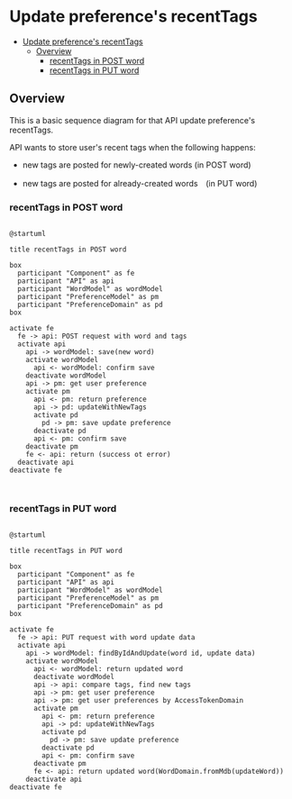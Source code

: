 # Update preference's recentTags

<!-- TOC -->

- [Update preference's recentTags](#update-preferences-recenttags)
  - [Overview](#overview)
    - [recentTags in POST word](#recenttags-in-post-word)
    - [recentTags in PUT word](#recenttags-in-put-word)

<!-- /TOC -->

## Overview
This is a basic sequence diagram for that API update preference's recentTags.

API wants to store user's recent tags when the following happens:

 - new tags are posted for newly-created words (in POST word)

 - new tags are posted for already-created words　(in PUT word)


### recentTags in POST word

```plantuml

@startuml

title recentTags in POST word

box
  participant "Component" as fe
  participant "API" as api
  participant "WordModel" as wordModel
  participant "PreferenceModel" as pm
  participant "PreferenceDomain" as pd
box

activate fe
  fe -> api: POST request with word and tags
  activate api
    api -> wordModel: save(new word)
    activate wordModel
      api <- wordModel: confirm save
    deactivate wordModel
    api -> pm: get user preference
    activate pm
      api <- pm: return preference
      api -> pd: updateWithNewTags
      activate pd
        pd -> pm: save update preference
      deactivate pd
      api <- pm: confirm save
    deactivate pm
    fe <- api: return (success ot error)
  deactivate api
deactivate fe
 


```
### recentTags in PUT word

```plantuml

@startuml

title recentTags in PUT word

box
  participant "Component" as fe
  participant "API" as api
  participant "WordModel" as wordModel
  participant "PreferenceModel" as pm
  participant "PreferenceDomain" as pd
box

activate fe
  fe -> api: PUT request with word update data
  activate api
    api -> wordModel: findByIdAndUpdate(word id, update data)
    activate wordModel
      api <- wordModel: return updated word
      deactivate wordModel
      api -> api: compare tags, find new tags
      api -> pm: get user preference     
      api -> pm: get user preferences by AccessTokenDomain
      activate pm
        api <- pm: return preference
        api -> pd: updateWithNewTags
        activate pd
          pd -> pm: save update preference
        deactivate pd
        api <- pm: confirm save
      deactivate pm
      fe <- api: return updated word(WordDomain.fromMdb(updateWord))
    deactivate api
deactivate fe
```
